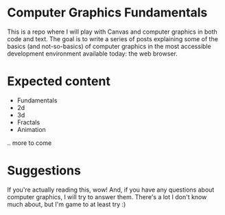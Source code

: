 # Computer Graphics Fundamentals

This is a repo where I will play with Canvas and computer graphics in both code and text. The goal is to write a series of posts explaining some of the basics (and not-so-basics) of computer graphics in the most accessible development environment available today: the web browser.

# Expected content

- Fundamentals
 - 2d
 - 3d
- Fractals
- Animation

.. more to come

# Suggestions

If you're actually reading this, wow! And, if you have any questions about computer graphics, I will try to answer them. There's a lot I don't know much about, but I'm game to at least try :)
